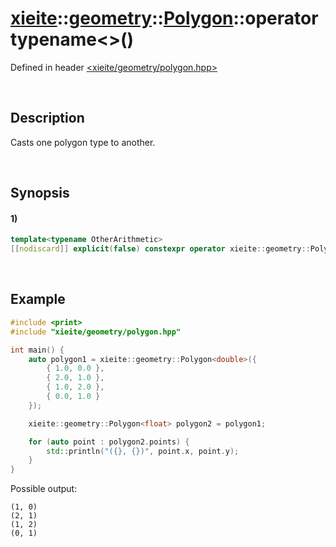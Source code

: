 # [xieite](../../../../../../xieite.md)\:\:[geometry](../../../../../../geometry.md)\:\:[Polygon<Arithmetic>](../../../../polygon.md)\:\:operator typename\<\>\(\)
Defined in header [<xieite/geometry/polygon.hpp>](../../../../../../../include/xieite/geometry/polygon.hpp)

&nbsp;

## Description
Casts one polygon type to another.

&nbsp;

## Synopsis
#### 1)
```cpp
template<typename OtherArithmetic>
[[nodiscard]] explicit(false) constexpr operator xieite::geometry::Polygon<OtherArithmetic>() const noexcept;
```

&nbsp;

## Example
```cpp
#include <print>
#include "xieite/geometry/polygon.hpp"

int main() {
    auto polygon1 = xieite::geometry::Polygon<double>({
        { 1.0, 0.0 },
        { 2.0, 1.0 },
        { 1.0, 2.0 },
        { 0.0, 1.0 }
    });

    xieite::geometry::Polygon<float> polygon2 = polygon1;

    for (auto point : polygon2.points) {
        std::println("({}, {})", point.x, point.y);
    }
}
```
Possible output:
```
(1, 0)
(2, 1)
(1, 2)
(0, 1)
```
